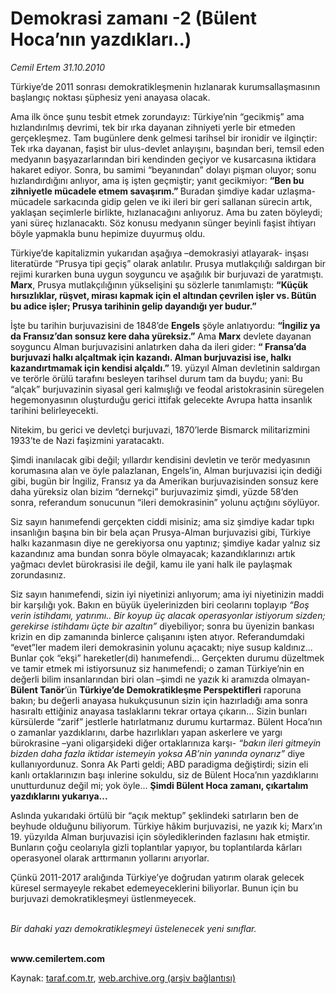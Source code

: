 # Demokrasi zamanı -2 (Bülent Hoca’nın yazdıkları..) 

*Cemil Ertem 31.10.2010*

<div class="yazi"><p>Türkiye’de 2011 sonrası demokratikleşmenin hızlanarak kurumsallaşmasının başlangıç noktası şüphesiz yeni anayasa olacak.</p>
<p>Ama ilk önce şunu tesbit etmek zorundayız: Türkiye’nin “gecikmiş” ama hızlandırılmış devrimi, tek bir ırka dayanan zihniyeti yerle bir etmeden gerçekleşmez. Tam bugünlere denk gelmesi tarihsel bir ironidir ve ilginçtir: Tek ırka dayanan, faşist bir ulus-devlet anlayışını, başından beri, temsil eden medyanın başyazarlarından biri kendinden geçiyor ve kusarcasına iktidara hakaret ediyor. Sonra, bu samimi “beyanından” dolayı pişman oluyor; sonu hızlandırdığını anlıyor, ama iş işten geçmiştir; yanıt gecikmiyor: <b>“Ben bu zihniyetle mücadele etmem savaşırım.” </b>Buradan şimdiye kadar uzlaşma-mücadele sarkacında gidip gelen ve iki ileri bir geri sallanan sürecin artık, yaklaşan seçimlerle birlikte, hızlanacağını anlıyoruz. Ama bu zaten böyleydi; yani süreç hızlanacaktı. Söz konusu medyanın sünger beyinli faşist ihtiyarı böyle yapmakla bunu hepimize duyurmuş oldu. </p>
<p>Türkiye’de kapitalizmin yukarıdan aşağıya –demokrasiyi atlayarak- inşası literatürde “Prusya tipi geçiş” olarak anlatılır. Prusya mutlakçılığı saldırgan bir rejimi kurarken buna uygun soyguncu ve aşağılık bir burjuvazi de yaratmıştı. <b>Marx</b>, Prusya mutlakçılığının yükselişini şu sözlerle tanımlamıştı: <b>“Küçük hırsızlıklar, rüşvet, mirası kapmak için el altından çevrilen işler vs. Bütün bu adice işler; Prusya tarihinin gelip dayandığı yer budur.”</b></p>
<p>İşte bu tarihin burjuvazisini de 1848’de <b>Engels</b> şöyle anlatıyordu: <b>“İngiliz ya da Fransız’dan sonsuz kere daha yüreksiz.”</b> Ama <b>Marx</b> devlete dayanan soyguncu Alman burjuvazisini anlatırken daha da ileri gider: <b>“ Fransa’da burjuvazi halkı alçaltmak için kazandı. Alman burjuvazisi ise, halkı kazandırtmamak için kendisi alçaldı.” </b>19. yüzyıl Alman devletinin saldırgan ve terörle örülü tarafını besleyen tarihsel durum tam da buydu; yani: Bu “alçak” burjuvazinin siyasal geri kalmışlığı ve feodal aristokrasinin süregelen hegemonyasının oluşturduğu gerici ittifak gelecekte Avrupa hatta insanlık tarihini belirleyecekti. </p>
<p>Nitekim, bu gerici ve devletçi burjuvazi, 1870’lerde Bismarck militarizmini 1933’te de Nazi faşizmini yaratacaktı. </p>
<p>Şimdi inanılacak gibi değil; yıllardır kendisini devletin ve terör medyasının korumasına alan ve öyle palazlanan, Engels’in, Alman burjuvazisi için dediği gibi, bugün bir İngiliz, Fransız ya da Amerikan burjuvazisinden sonsuz kere daha yüreksiz olan bizim “dernekçi” burjuvazimiz şimdi, yüzde 58’den sonra, referandum sonucunun “ileri demokrasinin” yolunu açtığını söylüyor. </p>
<p>Siz sayın hanımefendi gerçekten ciddi misiniz; ama siz şimdiye kadar tıpkı insanlığın başına bin bir bela açan Prusya-Alman burjuvazisi gibi, Türkiye halkı kazanmasın diye ne gerekiyorsa onu yaptınız; şimdiye kadar yalnız siz kazandınız ama bundan sonra böyle olmayacak; kazandıklarınızı artık yağmacı devlet bürokrasisi ile değil, kamu ile yani halk ile paylaşmak zorundasınız. </p>
<p>Siz sayın hanımefendi, sizin iyi niyetinizi anlıyorum; ama iyi niyetinizin maddi bir karşılığı yok. Bakın en büyük üyelerinizden biri ceolarını toplayıp <i>“Boş verin istihdamı, yatırımı.. Bir koyup üç alacak operasyonlar istiyorum sizden; gerekirse istihdamı üçte bir azaltın”</i> diyebiliyor; sonra bu üyenizin bankası krizin en dip zamanında binlerce çalışanını işten atıyor. Referandumdaki “evet”ler madem ileri demokrasinin yolunu açacaktı; niye susup kaldınız... Bunlar çok “ekşi” hareketler(di) hanımefendi... Gerçekten durumu düzeltmek ve tamir etmek mi istiyorsunuz siz hanımefendi; o zaman Türkiye’nin en değerli bilim insanlarından biri olan –şimdi ne yazık ki aramızda olmayan- <b>Bülent Tanör</b>’ün <b>Türkiye’de Demokratikleşme Perspektifleri</b> raporuna bakın; bu değerli anayasa hukukçusunun sizin için hazırladığı ama sonra hasıraltı ettiğiniz anayasa taslaklarını tekrar ortaya çıkarın... Sizin bunları kürsülerde “zarif” jestlerle hatırlatmanız durumu kurtarmaz. Bülent Hoca’nın o zamanlar yazdıklarını, darbe hazırlıkları yapan askerlere ve yargı bürokrasine –yani oligarşideki diğer ortaklarınıza karşı- <i>“bakın ileri gitmeyin bizden daha fazla iktidar istemeyin yoksa AB’nin yanında oynarız”</i> diye kullanıyordunuz. Sonra Ak Parti geldi; ABD paradigma değiştirdi; sizin eli kanlı ortaklarınızın başı inlerine sokuldu, siz de Bülent Hoca’nın yazdıklarını unutturdunuz değil mi; yok öyle... <b>Şimdi Bülent Hoca zamanı, çıkartalım yazdıklarını yukarıya...</b></p>
<p>Aslında yukarıdaki örtülü bir “açık mektup” şeklindeki satırların ben de beyhude olduğunu biliyorum. Türkiye hâkim burjuvazisi, ne yazık ki; Marx’ın 19. yüzyılda Alman burjuvazisi için söylediklerinden fazlasını hak etmiştir. Bunların çoğu ceolarıyla gizli toplantılar yapıyor, bu toplantılarda kârları operasyonel olarak arttırmanın yollarını arıyorlar. </p>
<p>Çünkü 2011-2017 aralığında Türkiye’ye doğrudan yatırım olarak gelecek küresel sermayeyle rekabet edemeyeceklerini biliyorlar. Bunun için bu burjuvazi demokratikleşmeyi üstlenmeyecek. </p>
<p><i><br/>Bir dahaki yazı demokratikleşmeyi üstelenecek yeni sınıflar.</i></p>
<p><b><br/>www.cemilertem.com</b> </p></div>

Kaynak: [taraf.com.tr](http://www.taraf.com.tr:80/cemil-ertem/makale-demokrasi-zamani-2-bulent-hoca-nin-yazdiklari.htm), [web.archive.org (arşiv bağlantısı)](http://web.archive.org/web/20101101202952/http://www.taraf.com.tr:80/cemil-ertem/makale-demokrasi-zamani-2-bulent-hoca-nin-yazdiklari.htm)
